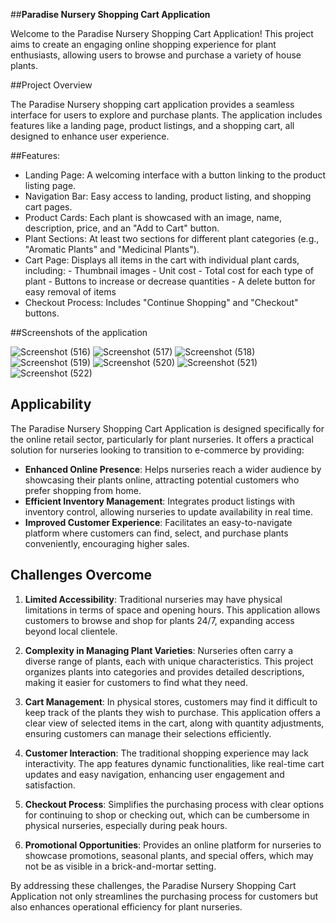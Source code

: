 ##**Paradise Nursery Shopping Cart Application**

Welcome to the Paradise Nursery Shopping Cart Application! This project aims to create an engaging online shopping experience for plant enthusiasts, allowing users to browse and purchase a variety of house plants.



##Project Overview

The Paradise Nursery shopping cart application provides a seamless interface for users to explore and purchase plants. The application includes features like a landing page, product listings, and a shopping cart, all designed to enhance user experience.

##Features:

+ Landing Page: A welcoming interface with a button linking to the product listing page.
+ Navigation Bar: Easy access to landing, product listing, and shopping cart pages.
+ Product Cards: Each plant is showcased with an image, name, description, price, and an "Add to Cart" button.
+ Plant Sections: At least two sections for different plant categories (e.g., "Aromatic Plants" and "Medicinal Plants").
+ Cart Page: Displays all items in the cart with individual plant cards, including:
        		- Thumbnail images
        		- Unit cost
        		- Total cost for each type of plant
        		- Buttons to increase or decrease quantities
        		- A delete button for easy removal of items
+ Checkout Process: Includes "Continue Shopping" and "Checkout" buttons.

##Screenshots of the application

![Screenshot (516)](https://github.com/user-attachments/assets/3b3ab361-f2f9-41f5-82b6-0ad735cb96b8)
![Screenshot (517)](https://github.com/user-attachments/assets/19459f6f-783e-4b4e-9b74-6db70f5a21c5)
![Screenshot (518)](https://github.com/user-attachments/assets/90e23acb-e1b2-44fe-94b0-952ca92b4a3b)
![Screenshot (519)](https://github.com/user-attachments/assets/22ea6ced-c13f-4d61-a403-8bb4eb728988)
![Screenshot (520)](https://github.com/user-attachments/assets/87e7c3e5-7245-4e8d-ba63-f540823772dd)
![Screenshot (521)](https://github.com/user-attachments/assets/4d991596-e78d-4519-8f3f-aca347546abc)
![Screenshot (522)](https://github.com/user-attachments/assets/b24a72b8-cce1-4dc3-8b81-415a1f00955a)

## Applicability

The Paradise Nursery Shopping Cart Application is designed specifically for the online retail sector, particularly for plant nurseries. It offers a practical solution for nurseries looking to transition to e-commerce by providing:

- **Enhanced Online Presence**: Helps nurseries reach a wider audience by showcasing their plants online, attracting potential customers who prefer shopping from home.
- **Efficient Inventory Management**: Integrates product listings with inventory control, allowing nurseries to update availability in real time.
- **Improved Customer Experience**: Facilitates an easy-to-navigate platform where customers can find, select, and purchase plants conveniently, encouraging higher sales.

## Challenges Overcome

1. **Limited Accessibility**: Traditional nurseries may have physical limitations in terms of space and opening hours. This application allows customers to browse and shop for plants 24/7, expanding access beyond local clientele.

2. **Complexity in Managing Plant Varieties**: Nurseries often carry a diverse range of plants, each with unique characteristics. This project organizes plants into categories and provides detailed descriptions, making it easier for customers to find what they need.

3. **Cart Management**: In physical stores, customers may find it difficult to keep track of the plants they wish to purchase. This application offers a clear view of selected items in the cart, along with quantity adjustments, ensuring customers can manage their selections efficiently.

4. **Customer Interaction**: The traditional shopping experience may lack interactivity. The app features dynamic functionalities, like real-time cart updates and easy navigation, enhancing user engagement and satisfaction.

5. **Checkout Process**: Simplifies the purchasing process with clear options for continuing to shop or checking out, which can be cumbersome in physical nurseries, especially during peak hours.

6. **Promotional Opportunities**: Provides an online platform for nurseries to showcase promotions, seasonal plants, and special offers, which may not be as visible in a brick-and-mortar setting.

By addressing these challenges, the Paradise Nursery Shopping Cart Application not only streamlines the purchasing process for customers but also enhances operational efficiency for plant nurseries.  
